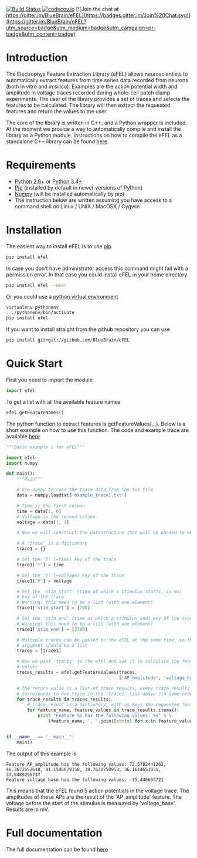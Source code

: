 [![Build Status](https://travis-ci.org/BlueBrain/eFEL.svg?branch=master)](https://travis-ci.org/BlueBrain/eFEL)
[![codecov.io](http://codecov.io/github/BlueBrain/eFEL/coverage.svg?branch=master)](http://codecov.io/github/BlueBrain/eFEL?branch=master)
[![Join the chat at https://gitter.im/BlueBrain/eFEL](https://badges.gitter.im/Join%20Chat.svg)](https://gitter.im/BlueBrain/eFEL?utm_source=badge&utm_medium=badge&utm_campaign=pr-badge&utm_content=badge)

Introduction
============

The Electrophys Feature Extraction Library (eFEL) allows neuroscientists
to automatically extract features from time series data recorded from neurons 
(both in vitro and in silico). 
Examples are the action potential width and amplitude in voltage traces recorded
during whole-cell patch clamp experiments.
The user of the library provides a set of traces and selects the features to
be calculated. The library will then extract the requested features and return
the values to the user.

The core of the library is written in C++, and a Python wrapper is included.
At the moment we provide a way to automatically compile and install the library
as a Python module. Instructions on how to compile the eFEL as a standalone C++ 
library can be found [here](http://bluebrain.github.io/eFEL/installation.html#installing-the-c-standalone-library).

Requirements
============

* [Python 2.6+](https://www.python.org/download/releases/2.7/) or 
[Python 3.4+](https://www.python.org/download/releases/3.4.3/)
* [Pip](https://pip.pypa.io) (installed by default in newer versions of Python)
* [Numpy](http://www.numpy.org) (will be installed automatically by pip)
* The instruction below are written assuming you have access to a command shell
on Linux / UNIX / MacOSX / Cygwin

Installation
============

The easiest way to install eFEL is to use [pip](https://pip.pypa.io)

```bash
pip install efel
```

In case you don't have administrator access this command might fail with a 
permission error. In that case you could install eFEL in your home directory

```bash
pip install efel --user
```

Or you could use a [python virtual environment](https://virtualenv.pypa.io)

```bash
virtualenv pythonenv
. ./pythonenv/bin/activate
pip install efel
```

If you want to install straight from the github repository you can use

```bash
pip install git+git://github.com/BlueBrain/eFEL
```

Quick Start
===========

First you need to import the module

```python
import efel
```

To get a list with all the available feature names

```python
efel.getFeatureNames()
```

The python function to extract features is getFeatureValues(...). 
Below is a short example on how to use this function. The code and example 
trace are available 
[here](https://github.com/BlueBrain/eFEL/blob/master/examples/basic/basic_example1.py)

```python
"""Basic example 1 for eFEL"""

import efel
import numpy

def main():
    """Main"""

    # Use numpy to read the trace data from the txt file
    data = numpy.loadtxt('example_trace1.txt')

    # Time is the first column
    time = data[:, 0]
    # Voltage is the second column
    voltage = data[:, 1]

    # Now we will construct the datastructure that will be passed to eFEL

    # A 'trace' is a dictionary
    trace1 = {}

    # Set the 'T' (=time) key of the trace
    trace1['T'] = time

    # Set the 'V' (=voltage) key of the trace
    trace1['V'] = voltage

    # Set the 'stim_start' (time at which a stimulus starts, in ms)
    # key of the trace
    # Warning: this need to be a list (with one element)
    trace1['stim_start'] = [700]

    # Set the 'stim_end' (time at which a stimulus end) key of the trace
    # Warning: this need to be a list (with one element)
    trace1['stim_end'] = [2700]

    # Multiple traces can be passed to the eFEL at the same time, so the
    # argument should be a list
    traces = [trace1]

    # Now we pass 'traces' to the efel and ask it to calculate the feature
    # values
    traces_results = efel.getFeatureValues(traces,
                                           ['AP_amplitude', 'voltage_base'])

    # The return value is a list of trace_results, every trace_results
    # corresponds to one trace in the 'traces' list above (in same order)
    for trace_results in traces_results:
        # trace_result is a dictionary, with as keys the requested features
        for feature_name, feature_values in trace_results.items():
            print "Feature %s has the following values: %s" % \
                (feature_name, ', '.join([str(x) for x in feature_values]))


if __name__ == '__main__':
    main()
```

The output of this example is
```
Feature AP_amplitude has the following values: 72.5782441262, 46.3672552618, 41.1546679158, 39.7631750953, 36.1614653031, 37.8489295737
Feature voltage_base has the following values: -75.446665721
```
This means that the eFEL found 5 action potentials in the voltage trace. The
amplitudes of these APs are the result of the 'AP_amplitude' feature.
The voltage before the start of the stimulus is measured by 'voltage_base'.
Results are in mV.

Full documentation
==================
The full documentation can be found [here](http://bluebrain.github.io/eFEL)

<!---
How to cite
===========
Every main version has a DOI:

[![DOI](https://zenodo.org/badge/doi/10.5281/zenodo.22430.svg)](http://dx.doi.org/10.5281/zenodo.22430)

To cite the latest version (2.6):
```xml
@misc{werner_van_geit_2015_30074,
  author       = {Werner Van Geit and
                  croessert and
                  Luis and
                  MikeG and
                  The Gitter Badger},
  title        = {eFEL 2.6},
  month        = sep,
  year         = 2015,
  doi          = {10.5281/zenodo.30074},
  url          = {http://dx.doi.org/10.5281/zenodo.30074}
}
```
-->
